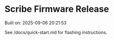 # Scribe Firmware Release

Built on: 2025-09-06 20:21:53

See /docs/quick-start.md for flashing instructions.